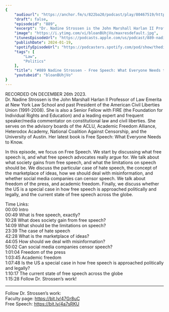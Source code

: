 ```yaml
---
{
	"audiourl": "https://anchor.fm/s/822ba20/podcast/play/80467519/https%3A%2F%2Fd3ctxlq1ktw2nl.cloudfront.net%2Fstaging%2F2023-11-26%2F9d498211-e3fa-7fde-1b51-09e67fb85e1f.m4a",
	"draft": false,
	"episodeid": "889",
	"excerpt": "Dr. Nadine Strossen is the John Marshall Harlan II Professor of Law Emerita at New York Law School and past President of the American Civil Liberties Union (1991-2008). She is also a Senior Fellow with FIRE (the Foundation for Individual Rights and Education) and a leading expert and frequent speaker/media commentator on constitutional law and civil liberties. She serves on the advisory boards of the ACLU, Academic Freedom Alliance, Heterodox Academy, National Coalition Against Censorship, and the University of Austin. Her latest book is Free Speech: What Everyone Needs to Know.",
	"image": "https://i.ytimg.com/vi/bloanBUhjVo/maxresdefault.jpg",
	"itunesEpisodeUrl": "https://podcasts.apple.com/us/podcast/889-nadine-strossen-free-speech-what-everyone-needs-to-know/id1451347236?i=1000642259721&uo=4",
	"publishDate": 2024-01-19,
	"spotifyEpisodeUrl": "https://podcasters.spotify.com/pod/show/thedissenter/episodes/889-Nadine-Strossen---Free-Speech-What-Everyone-Needs-to-Know-e2dm63v",
	"tags": [
		"Law",
		"Politics"
	],
	"title": "#889 Nadine Strossen - Free Speech: What Everyone Needs to Know",
	"youtubeid": "bloanBUhjVo"
}
---
```

RECORDED ON DECEMBER 26th 2023.  
Dr. Nadine Strossen is the John Marshall Harlan II Professor of Law Emerita at New York Law School and past President of the American Civil Liberties Union (1991-2008). She is also a Senior Fellow with FIRE (the Foundation for Individual Rights and Education) and a leading expert and frequent speaker/media commentator on constitutional law and civil liberties. She serves on the advisory boards of the ACLU, Academic Freedom Alliance, Heterodox Academy, National Coalition Against Censorship, and the University of Austin. Her latest book is Free Speech: What Everyone Needs to Know.

In this episode, we focus on Free Speech. We start by discussing what free speech is, and what free speech advocates really argue for. We talk about what society gains from free speech, and what the limitations on speech should be. We discuss the particular case of hate speech, the concept of the marketplace of ideas, how we should deal with misinformation, and whether social media companies can censor speech. We talk about freedom of the press, and academic freedom. Finally, we discuss whether the US is a special case in how free speech is approached politically and legally, and the current state of free speech across the globe.

Time Links:  
<time>00:00</time> Intro  
<time>00:49</time> What is free speech, exactly?  
<time>10:28</time> What does society gain from free speech?  
<time>14:09</time> What should be the limitations on speech?  
<time>23:39</time> The case of hate speech  
<time>42:28</time> What is the marketplace of ideas?  
<time>44:05</time> How should we deal with misinformation?  
<time>50:02</time> Can social media companies censor speech?  
<time>1:01:04</time> Freedom of the press  
<time>1:03:45</time> Academic freedom  
<time>1:07:48</time> Is the US a special case in how free speech is approached politically and legally?  
<time>1:10:17</time> The current state of free speech across the globe  
<time>1:15:28</time> Follow Dr. Strossen’s work!

---

Follow Dr. Strossen’s work:  
Faculty page: https://bit.ly/47Gr8uC  
Free Speech: https://bit.ly/4a7sRKU
